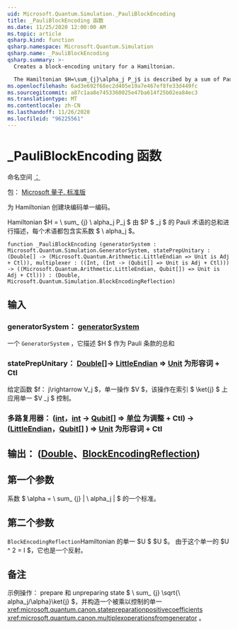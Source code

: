 ```yaml
---
uid: Microsoft.Quantum.Simulation._PauliBlockEncoding
title: _PauliBlockEncoding 函数
ms.date: 11/25/2020 12:00:00 AM
ms.topic: article
qsharp.kind: function
qsharp.namespace: Microsoft.Quantum.Simulation
qsharp.name: _PauliBlockEncoding
qsharp.summary: >-
  Creates a block-encoding unitary for a Hamiltonian.

  The Hamiltonian $H=\sum_{j}\alpha_j P_j$ is described by a sum of Pauli terms $P_j$, each with real coefficient $\alpha_j$.
ms.openlocfilehash: 6ad3e692f68ec2d405e19a7e467ef8fe33d449fc
ms.sourcegitcommit: a87c1aa8e7453360025e47ba614f25b02ea84ec3
ms.translationtype: MT
ms.contentlocale: zh-CN
ms.lasthandoff: 11/26/2020
ms.locfileid: "96225561"
---
```

# <a name="_pauliblockencoding-function"></a>_PauliBlockEncoding 函数

命名空间 [：](xref:Microsoft.Quantum.Simulation)

包： [Microsoft 量子. 标准版](https://nuget.org/packages/Microsoft.Quantum.Standard)


为 Hamiltonian 创建块编码单一编码。

Hamiltonian $H = \ sum_ {j} \ alpha_j P_j $ 由 $P $ _j $ 的 Pauli 术语的总和进行描述，每个术语都包含实系数 $ \ alpha_j $。

```qsharp
function _PauliBlockEncoding (generatorSystem : Microsoft.Quantum.Simulation.GeneratorSystem, statePrepUnitary : (Double[] -> (Microsoft.Quantum.Arithmetic.LittleEndian => Unit is Adj + Ctl)), multiplexer : ((Int, (Int -> (Qubit[] => Unit is Adj + Ctl))) -> ((Microsoft.Quantum.Arithmetic.LittleEndian, Qubit[]) => Unit is Adj + Ctl))) : (Double, Microsoft.Quantum.Simulation.BlockEncodingReflection)
```


## <a name="input"></a>输入

### <a name="generatorsystem--generatorsystem"></a>generatorSystem： [generatorSystem](xref:Microsoft.Quantum.Simulation.GeneratorSystem)

一个 `GeneratorSystem` ，它描述 $H $ 作为 Pauli 条款的总和


### <a name="stateprepunitary--double---littleendian--unit--is-adj--ctl"></a>statePrepUnitary： [Double](xref:microsoft.quantum.lang-ref.double)[]-> [LittleEndian](xref:Microsoft.Quantum.Arithmetic.LittleEndian) => [Unit](xref:microsoft.quantum.lang-ref.unit)  为形容词 + Ctl

给定函数 $f： j\rightarrow V_j $，单一操作 $V $，该操作在索引 $ \ket{j} $ 上应用单一 $V _j $ 控制。


### <a name="multiplexer--intint---qubit--unit--is-adj--ctl---littleendianqubit--unit--is-adj--ctl"></a>多路复用器： ([int](xref:microsoft.quantum.lang-ref.int)，[int](xref:microsoft.quantum.lang-ref.int) -> [Qubit](xref:microsoft.quantum.lang-ref.qubit)[] => [单位](xref:microsoft.quantum.lang-ref.unit)  为调整 + Ctl) -> ([LittleEndian](xref:Microsoft.Quantum.Arithmetic.LittleEndian)，[Qubit](xref:microsoft.quantum.lang-ref.qubit)[] ) => [Unit](xref:microsoft.quantum.lang-ref.unit)  为形容词 + Ctl





## <a name="output--doubleblockencodingreflection"></a>输出： ([Double](xref:microsoft.quantum.lang-ref.double)、[BlockEncodingReflection](xref:Microsoft.Quantum.Simulation.BlockEncodingReflection)) 

## <a name="first-parameter"></a>第一个参数

系数 $ \alpha = \ sum_ {j} | \ alpha_j | $ 的一个标准。

## <a name="second-parameter"></a>第二个参数

`BlockEncodingReflection`Hamiltonian 的单一 $U $ $U $。 由于这个单一的 $U ^ 2 = I $，它也是一个反射。

## <a name="remarks"></a>备注

示例操作： prepare 和 unpreparing state $ \ sum_ {j} \sqrt{\ alpha_j/\alpha}\ket{j} $，并构造一个被乘以控制的单一 <xref:microsoft.quantum.canon.statepreparationpositivecoefficients> <xref:microsoft.quantum.canon.multiplexoperationsfromgenerator> 。